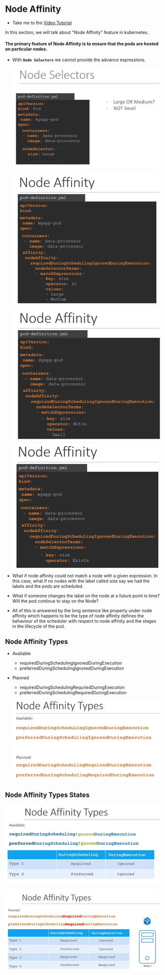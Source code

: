 # Node Affinity
  - Take me to the [Video Tutorial](https://kodekloud.com/courses/539883/lectures/10277936)
  
In this section, we will talk about "Node Affinity" feature in kubernetes.

#### The primary feature of Node Affinity is to ensure that the pods are hosted on particular nodes.
- With **`Node Selectors`** we cannot provide the advance expressions.

  ![ns-old](../../images/ns-old.PNG)
  
  ![na](../../images/na.PNG)
  
  ![na1](../../images/na1.PNG)
  
  ![na2](../../images/na2.PNG)
  
- What if node affinity could not match a node with a given expression. In this case, what if no nodes with the label called size say we had the labels and the pods are scheduled. 
- What if someone changes the label on the node at a future point in time? Will the pod continue to stay on the Node?
- All of this is answered by the long sentence like property under node affinity which happens to be the type of node affinity defines the behaviour of the scheduler with respect to  node affinity and the stages in the lifecycle of the pod.

## Node Affinity Types
- Available
  - requiredDuringSchedulingIgnoredDuringExecution
  - preferredDuringSchedulingIgnoredDuringExecution
- Planned
  - requiredDuringSchedulingRequriedDuringExecution
  - preferredDuringSchedulingRequiredDuringExecution
  
  ![nat](../../images/nat.PNG)
  
## Node Affinity Types States

  ![nats](../../images/nats.PNG)
  
  ![nats1](../../images/nats1.PNG)
  
